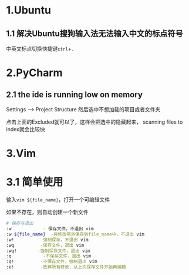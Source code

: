 # 1.Ubuntu

## 1.1 解决Ubuntu搜狗输入法无法输入中文的标点符号

中英文标点切换快捷键`ctrl`+`.`



# 2.PyCharm

## 2.1 the ide is running low on memory

Settings --> Project Structure 然后选中不想加载的项目或者文件夹

点击上面的Excluded就可以了，这样会把选中的隐藏起来， scanning files to index就会比较快



# 3.Vim

# 3.1 简单使用

输入`vim ${file_name}`，打开一个可编辑文件

如果不存在，则自动创建一个新文件

```bash
# 保存与退出
:w            - 保存文件，不退出 vim
:w ${file_name}  -将修改另外保存到file_name中，不退出 vim
:w!          -强制保存，不退出 vim
:wq          -保存文件，退出 vim
:wq!        -强制保存文件，退出 vim
:q            -不保存文件，退出 vim
:q!          -不保存文件，强制退出 vim
:e!          -放弃所有修改，从上次保存文件开始再编辑
```

